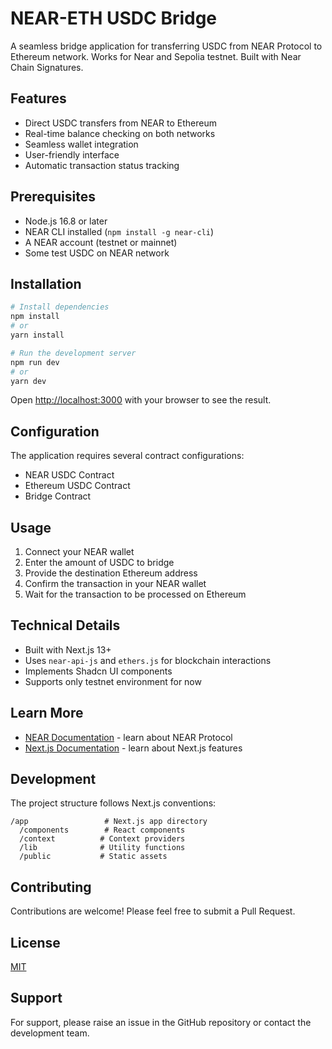 # NEAR-ETH USDC Bridge

A seamless bridge application for transferring USDC from NEAR Protocol to Ethereum network. Works for Near and Sepolia testnet. Built with Near Chain Signatures.

## Features

- Direct USDC transfers from NEAR to Ethereum
- Real-time balance checking on both networks
- Seamless wallet integration
- User-friendly interface
- Automatic transaction status tracking

## Prerequisites

- Node.js 16.8 or later
- NEAR CLI installed (`npm install -g near-cli`)
- A NEAR account (testnet or mainnet)
- Some test USDC on NEAR network


## Installation

```bash
# Install dependencies
npm install
# or
yarn install

# Run the development server
npm run dev
# or
yarn dev
```

Open [http://localhost:3000](http://localhost:3000) with your browser to see the result.

## Configuration

The application requires several contract configurations:

- NEAR USDC Contract
- Ethereum USDC Contract
- Bridge Contract


## Usage

1. Connect your NEAR wallet
2. Enter the amount of USDC to bridge
3. Provide the destination Ethereum address
4. Confirm the transaction in your NEAR wallet
5. Wait for the transaction to be processed on Ethereum

## Technical Details

- Built with Next.js 13+
- Uses `near-api-js` and `ethers.js` for blockchain interactions
- Implements Shadcn UI components
- Supports only testnet environment for now

## Learn More

- [NEAR Documentation](https://docs.near.org) - learn about NEAR Protocol
- [Next.js Documentation](https://nextjs.org/docs) - learn about Next.js features

## Development

The project structure follows Next.js conventions:

```
/app                 # Next.js app directory
  /components        # React components
  /context          # Context providers
  /lib              # Utility functions
  /public           # Static assets
```

## Contributing

Contributions are welcome! Please feel free to submit a Pull Request.

## License

[MIT](https://choosealicense.com/licenses/mit/)

## Support

For support, please raise an issue in the GitHub repository or contact the development team.